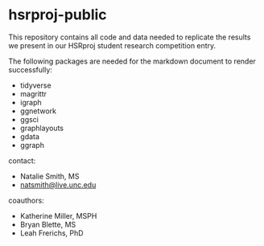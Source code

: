 # hsrproj-public

This repository contains all code and data needed to replicate the results we present in our HSRproj student research competition entry.

The following packages are needed for the markdown document to render successfully: 
+ tidyverse
+ magrittr
+ igraph
+ ggnetwork
+ ggsci
+ graphlayouts
+ gdata
+ ggraph

contact: 
+ Natalie Smith, MS
+ natsmith@live.unc.edu

coauthors: 
+ Katherine Miller, MSPH
+ Bryan Blette, MS
+ Leah Frerichs, PhD
